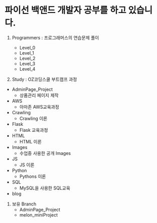 # 파이선 백앤드 개발자 공부를 하고 있습니다. 

1. Programmers : 프로그래머스의 연습문제 풀이
   - Level_0
   - Level_1
   - Level_2
   - Level_3
   - Level_4
  
2. Study : OZ코딩스쿨 부트캠프 과정
- AdminPage_Project 
  - 상품관리 페이지 제작
- AWS
  - 아마존 AWS교육과정
- Crawling
  - Crawling 이론
- Flask
  - Flask 교육과정
- HTML
  - HTML 이론
- Images
  - 수업중 사용한 공개 Images
- JS
  - JS 이론    
- Python
  - Pythons 이론
- SQL
  - MySQL을 사용한 SQL교육
- blog
  
1. 보유 Branch
    - AdminPage_Project
    - melon_miniProject
